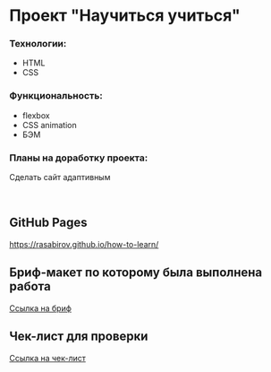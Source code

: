# Проект "Научиться учиться"

### Технологии:

- HTML
- CSS
  </br>

### Функциональность:

- flexbox
- CSS animation
- БЭМ

### Планы на доработку проекта:

Сделать сайт адаптивным

 </br>

## GitHub Pages

https://rasabirov.github.io/how-to-learn/

## Бриф-макет по которому была выполнена работа

[Ссылка на бриф](https://code.s3.yandex.net/web-developer/project-1/sprint-1-brief.pdf)

## Чек-лист для проверки

[Ссылка на чек-лист](https://code.s3.yandex.net/web-developer/checklists/new-program/checklist-1/index.html)
